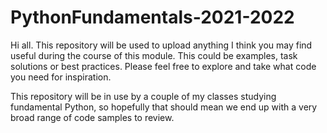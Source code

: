 # PythonFundamentals-2021-2022

Hi all. This repository will be used to upload anything I think you may find useful during the course of this module. This could be examples, task solutions or best practices. Please feel free to explore and take what code you need for inspiration.

This repository will be in use by a couple of my classes studying fundamental Python, so hopefully that should mean we end up with a very broad range of code samples to review.
